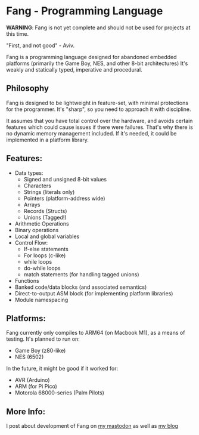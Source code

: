 # Fang - Programming Language

**WARNING**: Fang is not yet complete and should not be used for projects at this
time.

"First, and not good" - Aviv.

Fang is a programming language designed for abandoned embedded platforms
(primarily the Game Boy, NES, and other 8-bit architectures) It's weakly and
statically typed, imperative and procedural.

## Philosophy 
Fang is designed to be lightweight in feature-set, with minimal protections for 
the programmer. It's "sharp", so you need to approach it with discipline.

It assumes that you have total control over the hardware, and avoids certain
features which could cause issues if there were failures. That's why there is no 
dynamic memory management included. If it's needed, it could be implemented in a
platform library.

## Features:
  - Data types:
    - Signed and unsigned 8-bit values
    - Characters
    - Strings (literals only)
    - Pointers (platform-address wide)
    - Arrays
    - Records (Structs)
    - Unions (Tagged!)
  - Arithmetic Operations
  - Binary operations
  - Local and global variables
  - Control Flow: 
    - If-else statements
    - For loops (c-like)
    - while loops
    - do-while loops
    - match statements (for handling tagged unions)
  - Functions
  - Banked code/data blocks (and associated semantics)
  - Direct-to-output ASM block (for implementing platform libraries)
  - Module namespacing

## Platforms:

Fang currently only compiles to ARM64 (on Macbook M1), as a means of testing.
It's planned to run on:
  - Game Boy (z80-like)
  - NES (6502)

In the future, it might be good if it worked for:
  - AVR (Arduino)
  - ARM (for Pi Pico)
  - Motorola 68000-series (Palm Pilots)

## More Info:

I post about development of Fang on [my mastodon](https://mastodon.gamedev.place/@springogeek) 
as well as [my blog](https://infinitelimit.net)
